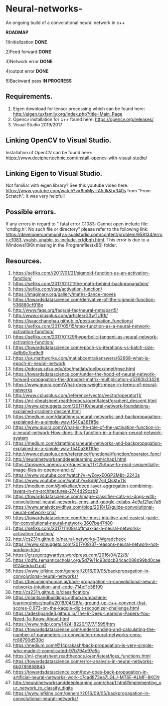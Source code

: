 # Neural-networks-
An ongoing build of a convolutional neural network in c++ 

**ROADMAP**

1)Initialization  **DONE**

2)Feed forward    **DONE**

3)Network error   **DONE**

4)output error    **DONE**

5)Backward pass   **IN PROGRESS**


## Requirements.
1) Eigen download for tensor processing which can be found here: http://eigen.tuxfamily.org/index.php?title=Main_Page
2) Opencv installation for c++ found here: https://opencv.org/releases/
3) Visual Studio 2019/2017

## Linking OpenCV to Visual Studio.
Installation of OpenCV can be found here: https://www.deciphertechnic.com/install-opencv-with-visual-studio/

## Linking Eigen to Visual Studio.
Not familiar with eigen library? See this youtube video here: https://www.youtube.com/watch?v=6mMjv-tA5Jk&t=340s from "From Scratch". It was very helpful!

## Possible errors.
If any errors in regard to " fatal error C1083: Cannot open include file: 'crtdbg.h': No such file or directory" please refer to the following link:
https://developercommunity.visualstudio.com/content/problem/958134/error-c1083-yvalsh-unable-to-include-crtdbgh.html.
This error is due to a Windows10Kit missing in the Programfiles(x86) folder.

## Resources.
1) https://sefiks.com//2017/01/21/sigmoid-function-as-an-activation-function/
2) https://sefiks.com/2017/01/21/the-math-behind-backpropagation/
3) https://sefiks.com//tag/activation-function/
4) https://imaginary.org/gallery/maths-dance-moves
5) https://towardsdatascience.com/derivative-of-the-sigmoid-function-536880cf918e
6) http://www.faqs.org/faqs/ai-faq/neural-nets/part5/
7) http://www.cplusplus.com/articles/G3wTURfi/
8) https://isaacchanghau.github.io/post/activation_functions/
9) https://sefiks.com/2017/05/15/step-function-as-a-neural-network-activation-function/
10) https://sefiks.com/2017/01/29/hyperbolic-tangent-as-neural-network-activation-function/
11) https://towardsdatascience.com/epoch-vs-iterations-vs-batch-size-4dfb9c7ce9c9
12) https://uk.mathworks.com/matlabcentral/answers/62668-what-is-epoch-in-neural-network
13) https://edoras.sdsu.edu/doc/matlab/toolbox/nnet/mse.html
14) https://towardsdatascience.com/under-the-hood-of-neural-network-forward-propagation-the-dreaded-matrix-multiplication-a5360b33426
15) https://www.quora.com/What-does-weight-mean-in-terms-of-neural-networks
16) http://www.cplusplus.com/reference/vector/vector/operator[]/
17) https://ml-cheatsheet.readthedocs.io/en/latest/gradient_descent.html
18) https://www.kdnuggets.com/2017/10/neural-network-foundations-explained-gradient-descent.html
19) https://medium.com/datathings/neural-networks-and-backpropagation-explained-in-a-simple-way-f540a3611f5e
20) https://www.quora.com/What-is-the-role-of-the-activation-function-in-a-neural-network-How-does-this-function-in-a-human-neural-network-system
21) https://medium.com/datathings/neural-networks-and-backpropagation-explained-in-a-simple-way-f540a3611f5e
22) http://www.cplusplus.com/reference/functional/function/operator_func/
23) http://neuralnetworksanddeeplearning.com/chap1.html
24) https://answers.opencv.org/question/117125/how-to-read-sequentially-image-files-in-opencv-and-c/
25) https://www.youtube.com/watch?v=wEoyxE0GP2M&t=2243s
26) https://www.youtube.com/watch?v=8d6jf7s6_Qs&t=11s
27) https://medium.com/@mikeliao/deep-layer-aggregation-combining-layers-in-nn-architectures-2744d29cab8
28) https://towardsdatascience.com/image-classifier-cats-vs-dogs-with-convolutional-neural-networks-cnns-and-google-colabs-4e9af21ae7a8
29) https://www.analyticsvidhya.com/blog/2018/12/guide-convolutional-neural-network-cnn/
30) https://towardsdatascience.com/the-most-intuitive-and-easiest-guide-for-convolutional-neural-network-3607be47480
31) https://sefiks.com/2017/11/08/softmax-as-a-neural-networks-activation-function/
32) http://cs231n.github.io/neural-networks-3/#gradcheck
33) https://www.kdnuggets.com/2017/08/37-reasons-neural-network-not-working.html
34) https://grzegorzgwardys.wordpress.com/2016/04/22/8/
35) https://pdfs.semanticscholar.org/5d79/11c93ddcb34cac088d99bd0cae9124e5dcd1.pdf
36) https://www.jefkine.com/general/2016/09/05/backpropagation-in-convolutional-neural-networks/
37) https://becominghuman.ai/back-propagation-in-convolutional-neural-networks-intuition-and-code-714ef1c38199
38) http://cs231n.github.io/classification/
39) https://plantsandbuildings.github.io/machine-learning/misc/math/2018/04/28/a-ground-up-c++-convnet-that-scores-0.973-on-the-kaggle-digit-recognizer-challenge.html
40) https://adeshpande3.github.io/The-9-Deep-Learning-Papers-You-Need-To-Know-About.html
41) https://www.mdpi.com/1424-8220/17/7/1595/htm
42) https://towardsdatascience.com/understanding-and-calculating-the-number-of-parameters-in-convolution-neural-networks-cnns-fc88790d530d
43) https://medium.com/@14prakash/back-propagation-is-very-simple-who-made-it-complicated-97b794c97e5c
44) https://ml-cheatsheet.readthedocs.io/en/latest/loss_functions.html
45) https://towardsdatascience.com/error-analysis-in-neural-networks-6b0785858845
46) https://towardsdatascience.com/how-does-back-propagation-in-artificial-neural-networks-work-c7cad873ea7LGLJ-MT6E-ALMF-8KCN
47) http://neuralnetworksanddeeplearning.com/chap1.html#implementing_our_network_to_classify_digits
48) https://www.jefkine.com/general/2016/09/05/backpropagation-in-convolutional-neural-networks/






